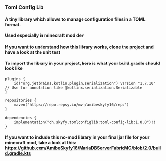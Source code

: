 ### Toml Config Lib


#### A tiny library which allows to manage configuration files in a TOML format.

#### Used especially in minecraft mod dev

#### If you want to understand how this library works, clone the project and have a look at the unit test

#### To import the library in your project, here is what your build.gradle should look like

```
plugins {
    id("org.jetbrains.kotlin.plugin.serialization") version "1.7.10" // Use for annotation like @kotlinx.serialization.Serializable
}

repositories {
    maven("https://repo.repsy.io/mvn/amibeskyfy16/repo")
}

dependencies {
    implementation("ch.skyfy.tomlconfiglib:toml-config-lib:1.0.0")!!
}
```

#### If you want to include this no-mod library in your final jar file for your minecraft mod, take a look at this: https://github.com/AmibeSkyfy16/MariaDBServerFabricMC/blob/2.0/build.gradle.kts

